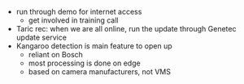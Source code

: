 - run through demo for internet access
	- get involved in training call
- Taric rec: when we are all online, run the update through Genetec update service
- Kangaroo detection is main feature to open up
	- reliant on Bosch
	- most processing is done on edge
	- based on camera manufacturers, not VMS